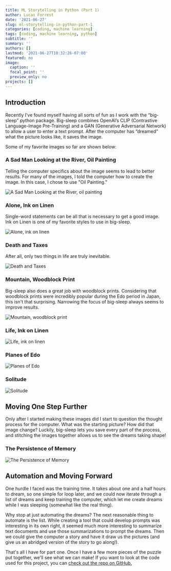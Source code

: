 ```yaml
---
title: ML Storytelling in Python (Part 1)
author: Lucas Forrest
date: '2021-06-27'
slug: ml-storytelling-in-python-part-1
categories: [coding, machine learning]
tags: [coding, machine learning, python]
subtitle: ''
summary: ''
authors: []
lastmod: '2021-06-27T10:32:26-07:00'
featured: no
image:
  caption: ''
  focal_point: ''
  preview_only: no
projects: []
---
```


## Introduction

Recently I’ve found myself having all sorts of fun as I work with the “big-sleep” python package. Big-sleep combines OpenAI’s CLIP (Contrastive Language-Image Pre-Training) and a GAN (Generative Adversarial Network) to allow a user to enter a text prompt. After the computer has “dreamed” what the picture looks like, it saves the image. 

Some of my favorite images so far are shown below:

### A Sad Man Looking at the River, Oil Painting

Telling the computer specifics about the image seems to lead to better results. For many of the images, I told the computer how to create the image. In this case, I chose to use "Oil Painting."

![A Sad Man Looking at the River, oil painting](images/an_oil_painting_of_a_sad_man_looking_at_the_river.png)

### Alone, Ink on Linen

Single-word statements can be all that is necessary to get a good image. Ink on Linen is one of my favorite styles to use in big-sleep.

![Alone, ink on linen](images/alone_ink_on_linen.png)

### Death and Taxes

After all, only two things in life are truly inevitable. 

![Death and Taxes](images/death_and_taxes.png)

### Mountain, Woodblock Print

Big-sleep also does a great job with woodblock prints. Considering that woodblock prints were incredibly popular during the Edo period in Japan, this isn't that surprising. Narrowing the focus of big-sleep always seems to improve results.

![Mountain, woodblock print](images/mountain_woodblock_print.png)

### Life, Ink on Linen

![Life, ink on linen](images/life_ink_on_linen.png)

### Planes of Edo

![Planes of Edo](images/planes_of_edo.png)
### Solitude 

![Solitude](images/solitude.png)

## Moving One Step Further

Only after I started making these images did I start to question the thought process for the computer. What was the starting picture? How did that image change? Luckily, big-sleep lets you save every part of the process, and stitching the images together allows us to see the dreams taking shape!

### The Persistence of Memory

![The Persistence of Memory](images/the_persistence_of_memory.gif)

## Automation and Moving Forward

One hurdle I faced was the training time. It takes about one and a half hours to dream, so one simple for loop later, and we could now iterate through a list of dreams and keep training the computer, which let me create dreams while I was sleeping (somewhat like the real thing). 

Why stop at just automating the dreams? The next reasonable thing to automate is the list. While creating a tool that could develop prompts was interesting in its own right, it seemed much more interesting to summarize text documents and use those summarizations to prompt the dreams. Then we could give the computer a story and have it draw us the pictures (and give us an abridged version of the story to go along!). 

That's all I have for part one. Once I have a few more pieces of the puzzle put together, we'll see what we can make! If you want to look at the code used for this project, you can [check out the repo on GitHub.](https://github.com/lfrrst/mlstoryteller)
